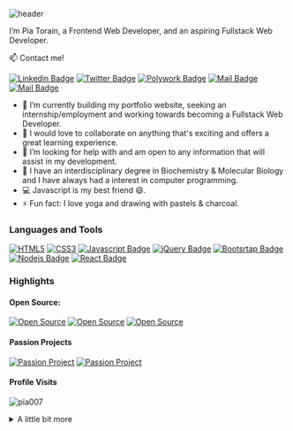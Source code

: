 <!-- Header -->
![header](https://capsule-render.vercel.app/api?type=waving&height=200&section=header&text=Hi%20👋,%20I'm%20Pia!&fontColor=ffffff&fontSize=70&color=timeGradient&animation=twinkling&)

I’m Pia Torain, a Frontend Web Developer, and an aspiring Fullstack Web Developer.

<!-- Contacts -->
:mailbox: Contact me!

[![Linkedin Badge](https://img.shields.io/badge/-Pia_Torain-0e76a8?style=for-the-badge&labelColor=black&logo=linkedin&logoColor=0e76a8)](https://www.linkedin.com/in/pia-torain-dev/) [![Twitter Badge](https://img.shields.io/badge/-@FeenixRizn-1ca0f1?style=for-the-badge&labelColor=black&logo=twitter&logoColor=1ca0f1&link=https://twitter.com/FeenixRizn)](https://twitter.com/FeenixRizn) [![Polywork Badge](https://img.shields.io/badge/-@FeenixRizn-e74c3c?style=for-the-badge&labelColor=black&logo=polywork&logoColor=e74c3c)](https://www.polywork.com/feenixrizn) [![Mail Badge](https://img.shields.io/badge/-Pia_Torain-9349c1?style=for-the-badge&labelColor=black&logo=gmail&logoColor=9349c1)](mailto:piatorain@yahoo.com) [![Mail Badge](https://img.shields.io/badge/-@mindfully_pia-bc2a8d?style=for-the-badge&labelColor=black&logo=instagram&logoColor=bc2a8d)](https://instagram.com/mindfully_pia) 

- 🔭 I’m currently building my portfolio website, seeking an internship/employment and working towards becoming a Fullstack Web Developer.
- 👯 I would love to collaborate on anything that's exciting and offers a great learning experience.
- 🤔 I’m looking for help with and am open to any information that will assist in my development.
- 💬 I have an interdisciplinary degree in Biochemistry & Molecular Biology and I have always had a interest in computer programming. 
- :computer: Javascript is my best friend 😄. 
- ⚡ Fun fact: I love yoga and drawing with pastels & charcoal.
   

<!-- [![Polywork](https://img.shields.io/badge/<SUBJECT>-<STATUS>-<COLOR>.svg)](https://shields.io/) -->


<!-- Skills -->
### Languages and Tools

 [![HTML5](https://img.shields.io/badge/-HTML5-E34C26?style=for-the-badge&labelColor=black&logo=HTML5&logoColor=E34C26)](#) [![CSS3](https://img.shields.io/badge/-CSS3-2965f1?style=for-the-badge&labelColor=black&logo=css3&logoColor=2965f1)](#) [![Javascript Badge](https://img.shields.io/badge/-Javascript-F0DB4F?style=for-the-badge&labelColor=black&logo=javascript&logoColor=F0DB4F)](#) [![jQuery Badge](https://img.shields.io/badge/-jQuery-0868AC?style=for-the-badge&labelColor=black&logo=jQuery&logoColor=0868AC)](#) [![Bootsrtap Badge](https://img.shields.io/badge/-Bootstrap-553C7B?style=for-the-badge&labelColor=black&logo=bootstrap&logoColor=553C7B)](#) [![Nodejs Badge](https://img.shields.io/badge/-Nodejs-3C873A?style=for-the-badge&labelColor=black&logo=node.js&logoColor=3C873A)](#) [![React Badge](https://img.shields.io/badge/-React-61DBFB?style=for-the-badge&labelColor=black&logo=react&logoColor=61DBFB)](#)

### Highlights
#### Open Source: 
  [![Open Source ](https://img.shields.io/badge/-Social_Media_App_1-53B6E0?style=for-the-badge&labelColor)](https://github.com/reskillamericans/SMA-Team-1) [![Open Source](https://img.shields.io/badge/-Social_Media_App_2-5DB040?style=for-the-badge&labelColor)](https://github.com/reskillamericans/SMA-Team-2) [![Open Source](https://img.shields.io/badge/-Social_Media_App_3-EE9062?style=for-the-badge&labelColor)](https://github.com/reskillamericans/SMA-Team-3) 
#### Passion Projects
  [![Passion Project](https://img.shields.io/badge/-JavaScript_Algorithms-8e06fd?style=for-the-badge&labelColor)](https://js-algorithms.com/) [![Passion Project](https://img.shields.io/badge/-Jubilee-FF0000?style=for-the-badge&labelColor)](https://pia007.github.io/Jubilee/)

#### Profile Visits
<p align="left"> <img src="https://komarev.com/ghpvc/?username=pia007&label=Profile%20views&color=0e75b6&style=flat" alt="pia007" /> 
</p>
<details>
<summary>
  A little bit more
</summary>

<br >

Building accessible, efficient and aesthetically pleasing websites is very important to me. I have always been an artist and coding allows me to add another medium to my palette. This journey is just beginning and I am committed to the learning process and looking forward to ride!

<!-- Stats -->
#### Statistics

  <!--START_SECTION:waka-->
```text
Week: 08 January, 2022 - 14 January, 2022

JavaScript   7 hrs 21 mins   █████████████████████▒░░░   84.67 % 
CSS          56 mins         ██▓░░░░░░░░░░░░░░░░░░░░░░   10.84 % 
HTML         11 mins         ▓░░░░░░░░░░░░░░░░░░░░░░░░   02.22 % 
JSON         9 mins          ▒░░░░░░░░░░░░░░░░░░░░░░░░   01.75 % 
Other        2 mins          ░░░░░░░░░░░░░░░░░░░░░░░░░   00.51 % 
```
<!--END_SECTION:waka-->

#### Github Stats

<img align="left" src="https://github-readme-stats.vercel.app/api?username=pia007&&show_icons=true&locale=en&hide_border=true&count_private=true&include_all_commits=true&theme=github_dark" alt="pia007" />

<img align="left" src="https://github-readme-streak-stats.herokuapp.com/?user=pia007&&theme=github_dark&hide_border=true&background=0D1117&stroke=58A6FF&ring=58A6FF&fire=DD5E31&currStreakNum=C3D1D9&currStreakLabel=1F6FEB&sideNums=C3D1D9&dates=E4E2E2&sideLabels=1F6FEB" alt="pia007" />
</p>
<br>




   





